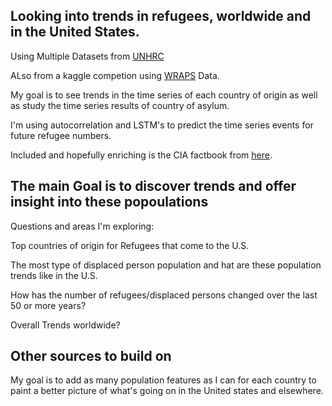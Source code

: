 ## Looking into trends in refugees, worldwide and in the United States.

Using Multiple Datasets from [UNHRC](http://popstats.unhcr.org/en/time_series) 

ALso from a kaggle competion using [WRAPS](https://www.kaggle.com/dhs/refugee-report) Data.

My goal is to see trends in the time series of each country of origin as well as study the time series results of country of asylum.

I'm using autocorrelation and LSTM's to predict the time series events for future refugee numbers.

Included and hopefully enriching is the CIA factbook from [here](https://github.com/factbook/factbook.sql).



## The main Goal is to discover trends and offer insight into these popoulations

Questions and areas I'm exploring:

Top countries of origin for Refugees that come to the U.S.

The most type of displaced person population and hat are these population trends like in the U.S.

How has the number of refugees/displaced persons changed over the last 50 or more years?

Overall Trends worldwide?


## Other sources to build on

My goal is to add as many population features as I can for each country to paint a better picture of what's going on in the United states and elsewhere.


